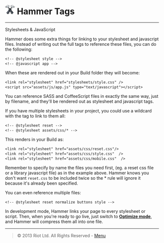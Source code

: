 # ![](img/icon-small.png) Hammer Tags

***

Stylesheets & JavaScript

Hammer does some extra things for linking to your stylesheet and javascript files. Instead of writing out the full tags to reference these files, you can do the following:

	<!-- @stylesheet style -->
	<!-- @javascript app -->

When these are rendered out in your Build folder they will become:

	<link rel="stylesheet" href="stylesheets/style.css" />
	<script src="assets/js/app.js" type="text/javascript"></script>

You can reference SASS and CoffeeScript files in exactly the same way, just by filename, and they'll be rendered out as stylesheet and javascript tags.

If you have multiple stylesheets in your project, you could use a wildcard with the tag to link to them all:

	<!-- @stylesheet reset -->
	<!-- @stylesheet assets/css/* -->

This renders in your Build as:

	<link rel="stylesheet" href="assets/css/reset.css"/>
	<link rel="stylesheet" href="assets/css/style.css"  />
	<link rel="stylesheet" href="assets/css/mobile.css"  />

Remember to specify by name the files you need first, (eg. a reset css file or a library javascript file) as in the example above. Hammer knows you don't want `reset.css` to be included twice so the * rule will ignore it because it's already been specified.

You can even reference multiple files:

	<!-- @stylesheet reset normalize buttons style -->

In development mode, Hammer links your page to every stylesheet or script. Then, when you're ready to go live, just switch to **[Optimize mode](optimized-mode.md "Optimize mode")**, and Hammer will compress them all into one file.

***

> © 2013 Riot Ltd. All Rights Reserved - [Menu](index.md "Main menu")